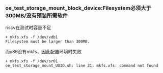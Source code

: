 ### oe_test_storage_mount_block_device:Filesystem必须大于300MB/没有预装所需软件

riscv在测试时容量不足

```
+ mkfs.xfs -f /dev/vdb1
Filesystem must be larger than 300MB.
```

而x86没有mkfs，因此配置环境时失败

```
+ mkfs.xfs -f /dev/sr01
oe_test_storage_mount_UUID.sh: line 31: mkfs.xfs: command not found
```

